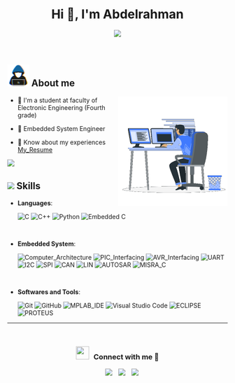 <h1 align="center">Hi 👋, I'm Abdelrahman 
</h1>
<p align="center">
  <a href="https://github.com/DenverCoder1/readme-typing-svg"><img src="https://readme-typing-svg.herokuapp.com?font=Time+New+Roman&color=cyan&size=25&center=true&vCenter=true&width=600&height=100&lines=Embedded+Software+Engineer+.&hearts;++;Computer+Science+and+Engineering+Student,;"></a>
</p>

<br>
	
## <picture><img src = "https://github.com/0xAbdulKhalid/0xAbdulKhalid/raw/main/assets/mdImages/about_me.gif" width = 50px></picture> **About me**

<picture> <img align="right" src="https://github.com/0xAbdulKhalid/0xAbdulKhalid/raw/main/assets/mdImages/Right_Side.gif" width = 250px></picture>


- 🔭 I'm a student at faculty of Electronic Engineering (Fourth grade)

- 🌱 Embedded System Engineer

- 📄 Know about my experiences <a href="https://drive.google.com/file/d/1gOfsqc9WGPoOOgVKC5yFPM2z91KCWgZc/view?usp=drive_link" target="blank">My_Resume</a>

<img src="https://user-images.githubusercontent.com/73097560/115834477-dbab4500-a447-11eb-908a-139a6edaec5c.gif">

## <img src="https://media2.giphy.com/media/QssGEmpkyEOhBCb7e1/giphy.gif?cid=ecf05e47a0n3gi1bfqntqmob8g9aid1oyj2wr3ds3mg700bl&rid=giphy.gif" width ="25"><b> Skills</b>

<p align="center">

- **Languages**:
    
    ![C](https://img.shields.io/badge/C%20-%232370ED.svg?style=for-the-badge&logo=c&logoColor=white)
    ![C++](https://img.shields.io/badge/C++%20-%2300599C.svg?style=for-the-badge&logo=c%2B%2B&logoColor=white)
    ![Python](https://img.shields.io/badge/Python%20-%2314354C.svg?style=for-the-badge&logo=python&logoColor=white)
    ![Embedded C](https://img.shields.io/badge/Embedded_C%20-%232370ED.svg?style=for-the-badge&logo=E&logoColor=white)

<br>   
    
- **Embedded System**:

   ![Computer_Architecture](https://img.shields.io/badge/Computer_Architecture%20-%23E34F26.svg?style=for-the-badge&logo=C&logoColor=white)
   ![PIC_Interfacing](https://img.shields.io/badge/PIC_Interfacing%20-%231572B6.svg?style=for-the-badge&logo=P&logoColor=white)
   ![AVR_Interfacing](https://img.shields.io/badge/AVR_Interfacing%20-%23F7DF1E.svg?style=for-the-badge&logo=A&logoColor=black)
   ![UART](https://img.shields.io/badge/UART%20-%232370ED.svg?style=for-the-badge&logo=U&logoColor=white)
   ![I2C](https://img.shields.io/badge/I2C%20-%2314354C.svg?style=for-the-badge&logo=U&logoColor=black)
   ![SPI](https://img.shields.io/badge/SPI%20-%23E34F26.svg?style=for-the-badge&logo=U&logoColor=black)
   ![CAN](https://img.shields.io/badge/CAN%20-%23F7DF1E.svg?style=for-the-badge&logo=U&logoColor=black)
   ![LIN](https://img.shields.io/badge/LIN%20-%2314354C.svg?style=for-the-badge&logo=U&logoColor=black)
   ![AUTOSAR](https://img.shields.io/badge/AUTOSAR%20-%232370ED.svg?style=for-the-badge&logo=U&logoColor=black)
   ![MISRA_C](https://img.shields.io/badge/MISRA_C%20-%23F7DF1E.svg?style=for-the-badge&logo=U&logoColor=black)
<br>

- **Softwares and Tools**:

    ![Git](https://img.shields.io/badge/git-%23F05033.svg?style=for-the-badge&logo=git&logoColor=white)
    ![GitHub](https://img.shields.io/badge/github-%23121011.svg?style=for-the-badge&logo=github&logoColor=white)
    ![MPLAB_IDE](https://img.shields.io/badge/MPLAB_IDE-%234285F4.svg?style=for-the-badge&logo=&logoColor=white)
    ![Visual Studio Code](https://img.shields.io/badge/Visual%20Studio%20Code-0078d7.svg?style=for-the-badge&logo=visual-studio-code&logoColor=white)
    ![ECLIPSE](https://img.shields.io/badge/ECLIPSE-FCC624?style=for-the-badge&logo=&logoColor=black)
    ![PROTEUS](https://img.shields.io/badge/PROTEUS-23E34F26?style=for-the-badge&logo=&logoColor=black) 
</p>

-----

<br>

<h3 align="center" > <img src="https://media.giphy.com/media/iY8CRBdQXODJSCERIr/giphy.gif" width="30" height="30" style="margin-right: 10px;">Connect with me 🤝 </h3>

<p align="center">

 <div align="center"  class="icons-social" style="margin-left: 10px;">
        <a style="margin-left: 10px;"  target="_blank" href="https://linkedin.com/in/abdelrahman-gamal-a5b3a1244">
			<img src="https://img.icons8.com/doodle/40/000000/linkedin--v2.png"></a>
        <a style="margin-left: 10px;" target="_blank" href="https://github.com/AbdelrahmanGamal02">
		<img src="https://img.icons8.com/doodle/40/000000/github--v1.png"></a>
        <a style="margin-left: 10px;" target="_blank" href="https://www.instagram.com/bebo2002elkhateeb/">
			<img src="https://img.icons8.com/doodle/40/000000/instagram-new--v2.png"></a>
      </div>

</p>
